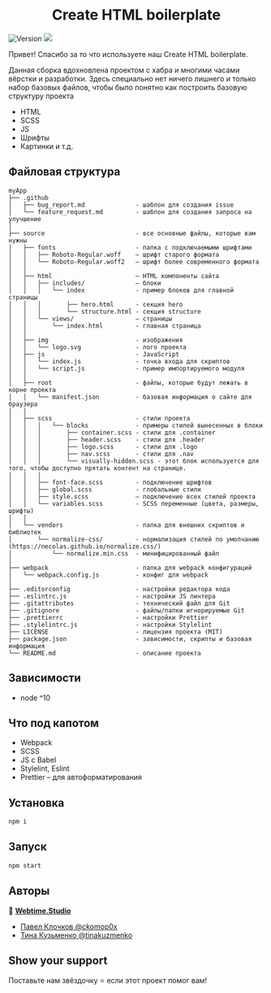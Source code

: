 <h1 align="center">Create HTML boilerplate</h1>
<p>
  <img alt="Version" src="https://img.shields.io/badge/version-1.3.0-green.svg?cacheSeconds=2592000" />
  <img src="https://img.shields.io/badge/node-%5E10.18-green.svg" />
</p>

<p>Привет! Спасибо за то что используете наш Create HTML boilerplate.</p>
<p>
  Данная сборка вдохновлена проектом с хабра и многими часами вёрстки и
  разработки. Здесь специально нет ничего лишнего и только набор базовых
  файлов, чтобы было понятно как построить базовую структуру проекта
</p>
<ul>
  <li>HTML</li>
  <li>SCSS</li>
  <li>JS</li>
  <li>Шрифты</li>
  <li>Картинки и т.д.</li>
</ul>

## Файловая структура

```
myApp
├── .github
│   ├── bug_report.md              - шаблон для создания issue
│   └── feature_request.md         - шаблон для создания запроса на улучшение
│
├── source                         - все основные файлы, которые вам нужны
│   ├── fonts                      - папка с подключаемыми шрифтами
│   │   ├── Roboto-Regular.woff    – шрифт старого формата
│   │   └── Roboto-Regular.woff2   – шрифт более современного формата
│   │
│   ├── html                       – HTML компоненты сайта
│   │   ├── includes/              – блоки
│   │   │   └── index              - пример блоков для главной страницы
│   │   │       ├── hero.html      - секция hero
│   │   │       └── structure.html - секция structure
│   │   └── views/                 – страницы
│   │       └── index.html         - главная страница
│   │
│   ├── img                        - изображения
│   │   └── logo.svg               - лого проекта
│   ├── js                         - JavaScript
│   │   └── index.js               - точка входа для скриптов
│   │   └── script.js              - пример импортируемого модуля
│   │
│   ├── root                       - файлы, которые будут лежать в корне проекта
│   │   └── manifest.json          - базовая информация о сайте для браузера
│   │
│   ├── scss                       - стили проекта
│   │   │   └── blocks             - примеры стилей вынесенных в блоки
│   │   │       ├── container.scss - стили для .container
│   │   │       ├── header.scss    - стили для .header
│   │   │       ├── logo.scss      - стили для .logo
│   │   │       ├── nav.scss       - стили для .nav
│   │   │       └── visually-hidden.scss - этот блок используется для того, чтобы доступно прятать контент на странице.
│   │   │
│   │   ├── font-face.scss         - подключение шрифтов
│   │   ├── global.scss            - глобальные стили
│   │   ├── style.scss             – подключение всех стилей проекта
│   │   └── variables.scss         - SCSS переменные (цвета, размеры, шрифты)
│   │
│   └── vendors                    - папка для внешних скриптов и библиотек
│       └── normalize-css/         - нормализация стилей по умолчанию (https://necolas.github.io/normalize.css/)
│           └── normalize.min.css  - минифицированный файл
│
├── webpack                        - папка для webpack конфигураций
│   └── webpack.config.js          - конфиг для webpack
│
├── .editorconfig                  - настройки редактора кода
├── .eslintrc.js                   - настройки JS линтера
├── .gitattributes                 - технический файл для Git
├── .gitignore                     - файлы/папки игнорируемые Git
├── .prettierrc                    - настройки Prettier
├── .stylelintrc.js                - настройки Stylelint
├── LICENSE                        - лицензия проекта (MIT)
├── package.json                   - зависимости, скрипты и базовая информация
└── README.md                      - описание проекта
```

## Зависимости

- node ^10

## Что под капотом

- Webpack
- SCSS
- JS с Babel
- Stylelint, Eslint
- Prettier – для автоформатирования

## Установка

```sh
npm i
```

## Запуск

```sh
npm start
```

## Авторы

👤 **[Webtime.Studio](https://github.com/webtime-studio)**

- [Павел Клочков @ckomop0x](https://github.com/ckomop0x)
- [Тина Кузьменко @tinakuzmenko](https://github.com/tinakuzmenko)

## Show your support

Поставьте нам звёздочку ⭐️ если этот проект помог вам!
